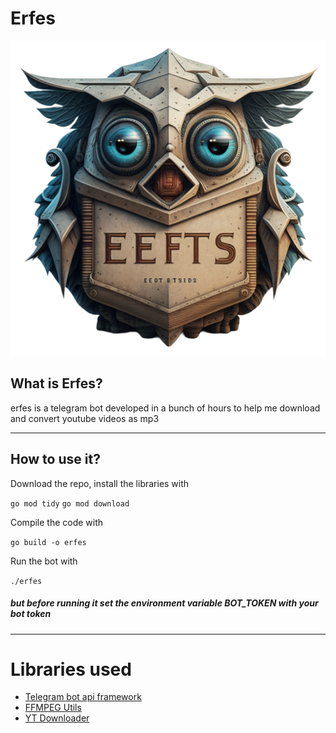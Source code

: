 # Erfes

![LOGO](.github/assets/logo.png?raw=true "Title")

## What is Erfes?
erfes is a telegram bot developed in a bunch of hours to help me download and convert youtube videos as mp3

---

## How to use it?

Download the repo, install the libraries with

`go mod tidy`
`go mod download`

Compile the code with

`go build -o erfes`

Run the bot with

`./erfes`

##### but before running it set the environment variable BOT_TOKEN with your bot token

---

# Libraries used

- [Telegram bot api framework](https://github.com/go-telegram/bot)
- [FFMPEG Utils](https://github.com/u2takey/ffmpeg-go)
- [YT Downloader](https://github.com/kkdai/youtube/v2)






